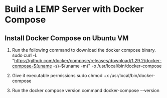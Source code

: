 # Build a LEMP Server with Docker Compose

## Install Docker Compose on Ubuntu VM

1. Run the following command to download the docker compose binary.
sudo curl -L "https://github.com/docker/compose/releases/download/1.29.2/docker-compose-$(uname -s)-$(uname -m)" -o /usr/local/bin/docker-compose

2. Give it executable permissions
sudo chmod +x /usr/local/bin/docker-compose

3. Run the docker compose version command
docker-compose --version
